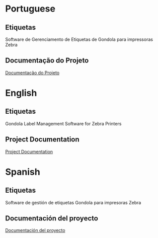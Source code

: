# Portuguese

## Etiquetas
Software de Gerenciamento de Etiquetas de Gondola para impressoras Zebra

## Documentação do Projeto
<a href="http://maurinsoft.com.br:8082/index.php/etiqueta/">Documentação do Projeto</a>

# English

## Etiquetas
Gondola Label Management Software for Zebra Printers

## Project Documentation
<a href="http://maurinsoft.com.br:8082/index.php/etiqueta/">Project Documentation</a>


# Spanish

## Etiquetas
Software de gestión de etiquetas Gondola para impresoras Zebra

## Documentación del proyecto
<a href="http://maurinsoft.com.br:8082/index.php/etiqueta/">Documentación del proyecto</a>
